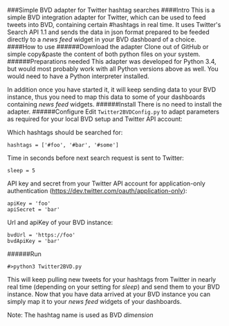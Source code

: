 ###Simple BVD adapter for Twitter hashtag searches
####Intro
This is a simple BVD integration adapter for Twitter, which can be used to feed tweets into BVD, containing certain #hashtags in real time.
It uses Twitter's Search API 1.1 and sends the data in json format prepared to be feeded directly to a *news feed* widget in your BVD dashboard of a choice.
####How to use
######Download the adapter
Clone out of GitHub or simple copy&paste the content of both python files on your system.
######Preparations needed
This adapter was developed for Python 3.4, but would most probably work with all Python versions above as well.
You would need to have a Python interpreter installed.

In addition once you have started it, it will keep sending data to your BVD instance, thus you need to map this data to some of your dashboards containing *news feed* widgets.
######Install
There is no need to install the adapter.
######Configure
Edit `Twitter2BVDConfig.py` to adapt parameters as required for your local BVD setup and Twitter API account:

Which hashtags should be searched for:
```
hashtags = ['#foo', '#bar', '#some']
```
Time in seconds before next search request is sent to Twitter:
```
sleep = 5
```
API key and secret from your Twitter API account for application-only authentication (https://dev.twitter.com/oauth/application-only):
```
apiKey = 'foo'
apiSecret = 'bar'
```
Url and apiKey of your BVD instance:
```
bvdUrl = 'https://foo'
bvdApiKey = 'bar'
```

######Run
```
#>python3 Twitter2BVD.py
```
This will keep pulling new tweets for your hashtags from Twitter in nearly real time (depending on your setting for *sleep*) and send them to your BVD instance.
Now that you have data arrived at your BVD instance you can simply map it to your *news feed* widgets of your dashboards.

Note: The hashtag name is used as BVD *dimension*
